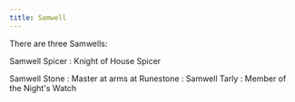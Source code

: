 ```yaml
---
title: Samwell
---
```


There are three Samwells:

Samwell Spicer : Knight of House Spicer

Samwell Stone : Master at arms at Runestone : Samwell Tarly : Member of the Night's Watch


